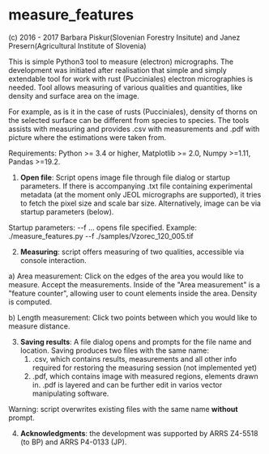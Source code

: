 # measure_features

(c) 2016 - 2017 Barbara Piskur(Slovenian Forestry Insitute) and 
Janez Presern(Agricultural Institute of Slovenia)

This is simple Python3 tool to measure (electron) micrographs. The 
development was initiated after realisation that simple and simply 
extendable tool for work with rust (Pucciniales) electron micrographies 
is needed. Tool allows measuring of various qualities and quantities, 
like density and surface area on the image. 
 
For example, as is it in the case of rusts (Pucciniales), density of 
thorns on the selected surface can be different from species to species. 
The tools assists with measuring and provides .csv with measurements and
.pdf with picture where the estimations were taken from.

Requirements: Python >= 3.4 or higher, Matplotlib >= 2.0, Numpy >=1.11, 
Pandas >=19.2.


1) **Open file**: 
Script opens image file through file dialog or startup
parameters. If there is accompanying .txt file containing 
experimental metadata (at the moment only JEOL micrographs are 
supported), it tries to fetch the pixel size and scale bar 
size. Alternatively, image can be via startup parameters (below).

Startup parameters:
--f ... opens file specified. Example:
./measure_features.py --f ./samples/Vzorec_120_005.tif

2) **Measuring**: 
script offers measuring of two qualities, accessible via console interaction.

a) Area measurement: Click on the edges of the area you would like to 
measure. Accept the measurements. Inside of the "Area measurement" is a
"feature counter", allowing user to count elements inside the area. 
Density is computed.

b) Length measurement: Click two points between which you would like to 
measure distance.

3) **Saving results**: 
A file dialog opens and prompts for the file name and location. 
Saving produces two files with the same name:
    1) .csv, which contains results, measurements and all other info
     required for restoring the measuring session (not implemented yet)
    2) .pdf, which contains image with measured regions, elements drawn
     in. .pdf is layered and can be further edit in varios vector 
     manipulating software.

Warning: script overwrites existing files with the same name **without**
prompt.

4) **Acknowledgments**: the development was supported by ARRS Z4-5518 
(to BP) and ARRS P4-0133 (JP).
